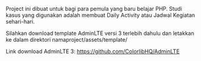 Project ini dibuat untuk bagi para pemula yang baru belajar PHP. Studi kasus yang digunakan adalah membuat Daily Activity atau Jadwal Kegiatan sehari-hari.

Silahkan download template AdminLTE versi 3 terlebih dahulu dan letakkan ke dalam direktori namaproject/assets/template/

Link download AdminLTE 3: https://github.com/ColorlibHQ/AdminLTE
